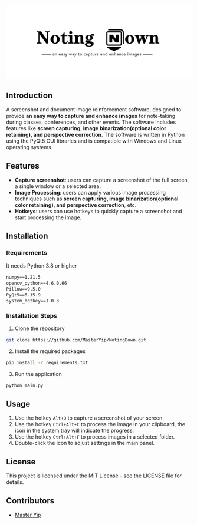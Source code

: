 ![NotingDownCover](README.assets/NotingDownCover.png)

## Introduction

A screenshot and document image reinforcement software, designed to provide **an easy way to capture and enhance images** for note-taking during classes, conferences, and other events. The software includes features like **screen capturing, image binarization(optional color retaining), and perspective correction**.  The software is written in Python using the PyQt5 GUI libraries and is compatible with Windows and Linux operating systems.

## Features

- **Capture screenshot**: users can capture a screenshot of the full screen, a single window or a selected area.
- **Image Processing**: users can apply various image processing techniques such as **screen capturing, image binarization(optional color retaining), and perspective correction**, etc.
- **Hotkeys**: users can use hotkeys to quickly capture a screenshot and start processing the image.

## Installation

### Requirements

It needs Python 3.8 or higher
```
numpy==1.21.5
opencv_python==4.6.0.66
Pillow==9.5.0
PyQt5==5.15.9
system_hotkey==1.0.3
```

### Installation Steps

1. Clone the repository
```bash
git clone https://github.com/MasterYip/NotingDown.git
```

2. Install the required packages
```bash
pip install -r requirements.txt
```

3. Run the application
```bash
python main.py
```

## Usage

1. Use the hotkey `Alt+Q` to capture a screenshot of your screen.
2. Use the hotkey `Ctrl+Alt+C` to process the image in your clipboard, the icon in the system tray will indicate the progress.
3. Use the hotkey `Ctrl+Alt+F` to process images in a selected folder.
4. Double-click the icon to adjust settings in the main panel.

## License

This project is licensed under the MIT License - see the LICENSE file for details.

## Contributors

- [Master Yip](https://github.com/MasterYip)
